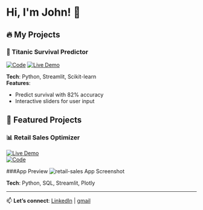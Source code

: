 # Hi, I'm John! 👋  

## 🔥 My Projects  

### 🚢 Titanic Survival Predictor  
[![Code](https://img.shields.io/badge/View_Code-GitHub-black)](https://github.com/johnshiferaw/titanic-survival-app) 
[![Live Demo](https://img.shields.io/badge/Try_Live-Streamlit-FF4B4B)](https://johnshiferaw-titanic-survival-app.streamlit.app/)  

**Tech**: Python, Streamlit, Scikit-learn  
**Features**:  
- Predict survival with 82% accuracy  
- Interactive sliders for user input  








## 🚀 Featured Projects  
### 📊 Retail Sales Optimizer  
[![Live Demo](https://img.shields.io/badge/TRY_IT-LIVE-FF4B4B)](https://johnshiferaw-retail-sales.streamlit.app/)  
[![Code](https://img.shields.io/badge/VIEW_CODE-GitHub-black)](https://github.com/johnshiferaw/retail-sales)  

###App Preview
![retail-sales App Screenshot](<img width="1366" height="609" alt="Screenshot (3367)" src="https://github.com/user-attachments/assets/1f1cc284-87b4-4829-a77a-137796297012" />)


**Tech**: Python, SQL, Streamlit, Plotly  




---

📫 **Let’s connect**: [LinkedIn](https://www.linkedin.com/in/yohannes-shiferaw-107231360) | [gmail](mailto:yohannesshiferawameha@gmail.com)
